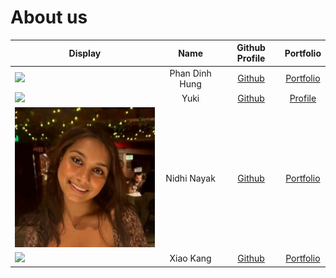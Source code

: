 # About us

| Display                                            |      Name      |              Github Profile              |                 Portfolio                  |
|----------------------------------------------------|:--------------:|:----------------------------------------:|:------------------------------------------:|
| <img src="../docs/images/dummy1.JPG" width="300"/> | Phan Dinh Hung | [Github](https://github.com/PDHung1104)  |      [Portfolio](team/PDHung1104.md)       |
| <img src="../docs/images/yuki.JPG" width="300"/>   |      Yuki      | [Github](https://github.com/yuki-zmstr)  | [Profile](https://yukihide-takahashi.com/) |
| <img src="images/nidhi.jpeg" width="300"/>         |  Nidhi Nayak   | [Github](https://github.com/nidhi-nayak) |      [Portfolio](team/nidhi-nayak.md)      |
| <img src="../docs/images/dummy2.JPG" width="300"/> |   Xiao Kang    |  [Github](https://github.com/chenxk619)  |       [Portfolio](team/chenxk619.md)       |
